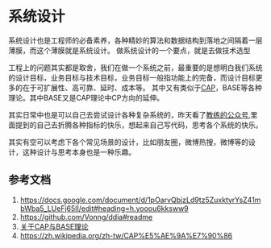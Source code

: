 # 系统设计
系统设计也是工程师的必备素养，各种精妙的算法和数据结构到落地之间隔着一层薄膜，而这个薄膜就是系统设计。
做系统设计的一个要点，就是去做技术选型

工程上的问题其实都是取舍，我们在做一个系统之前，最重要的是想明白我们系统的设计目标，业务目标与技术目标，业务目标一般指功能上的完备，而设计目标更多的在于可扩展性、高可靠、延时、成本等。
其中又有类似于[CAP](https://zh.wikipedia.org/zh-tw/CAP%E5%AE%9A%E7%90%86)，BASE等各种理论。其中BASE又是CAP理论中CP方向的延伸。

其实日常中也是可以自己去尝试设计各种复杂系统的，昨天看了[教练的公众号](https://mp.weixin.qq.com/s/D_hXE9hSvQJSVHCkTcKdLw),里面提到的自己去折腾各种指标的快乐，想起来自己写代码，思考各个系统的快乐。

其实有空可以考虑下各个常见场景的设计，比如朋友圈，微博热搜，微博等的设计，这种设计与思考本身也是一种乐趣。


## 参考文档
1. <https://docs.google.com/document/d/1pOarvQbjzLd9tz5ZuxktyrYsZ41mbWba5_LUeFj65lI/edit#heading=h.yooou6kksww9>
2. <https://github.com/Vonng/ddia#readme>
3. [关于CAP与BASE理论](https://www.jianshu.com/p/46b90dfc7c90)
4. <https://zh.wikipedia.org/zh-tw/CAP%E5%AE%9A%E7%90%86>


